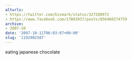 ```yaml
---
alturls:
- https://twitter.com/bismark/status/327280972
- https://www.facebook.com/17803937/posts/856460274759
archive:
- 2007-10
date: '2007-10-11T06:03:07+00:00'
slug: '1192082587'
---
```


eating japanese chocolate

